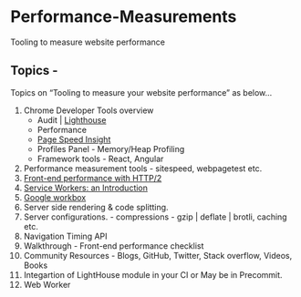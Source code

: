 # Performance-Measurements
Tooling to measure website performance

## Topics -
Topics on “Tooling to measure your website performance” as below…
 
1. Chrome Developer Tools overview
    - Audit | [Lighthouse](https://developers.google.com/web/tools/lighthouse/)
    - Performance
    - [Page Speed Insight](https://developers.google.com/speed/docs/insights/about)
    - Profiles Panel - Memory/Heap Profiling
    - Framework tools - React, Angular
2. Performance measurement tools - sitespeed, webpagetest etc.
3. [Front-end performance with HTTP/2](https://hpbn.co/http2/)
4. [Service Workers: an Introduction](https://developers.google.com/web/fundamentals/primers/service-workers/)
5. [Google workbox](https://developers.google.com/web/tools/workbox/)
4. Server side rendering & code splitting.
5. Server configurations. - compressions - gzip | deflate | brotli, caching etc.
6. Navigation Timing API
7. Walkthrough - Front-end performance checklist
8. Community Resources - Blogs, GitHub, Twitter, Stack overflow, Videos, Books
9. Integartion of LightHouse module in your CI or May be in Precommit.
10. Web Worker
